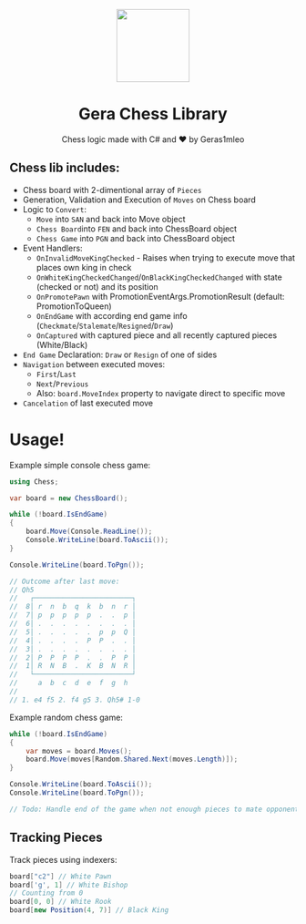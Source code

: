 <p align="center">
  <img width="128" align="center" src="https://user-images.githubusercontent.com/67554762/152679427-e59a58a8-0a03-449b-9f77-3bb52aed982c.png">
</p>
<h1 align="center">Gera Chess Library</h1>
<div>
	<p align="center">
	  Chess logic made with C# and &hearts; by Geras1mleo
	</p>
</div>


## Chess lib includes:

- Chess board with 2-dimentional array of `Pieces`
- Generation, Validation and Execution of `Moves` on Chess board
- Logic to `Convert`:
  - `Move` into `SAN` and back into Move object
  - `Chess Board`into `FEN` and back into ChessBoard object
  - `Chess Game` into `PGN` and back into ChessBoard object
- Event Handlers:
  -  `OnInvalidMoveKingChecked` - Raises when trying to execute move that places own king in check
  -  `OnWhiteKingCheckedChanged`/`OnBlackKingCheckedChanged` with state (checked or not) and its position
  -  `OnPromotePawn` with PromotionEventArgs.PromotionResult (default: PromotionToQueen)
  -  `OnEndGame` with according end game info (`Checkmate`/`Stalemate`/`Resigned`/`Draw`)
  -  `OnCaptured` with captured piece and all recently captured pieces (White/Black)
- `End Game` Declaration: `Draw` or `Resign` of one of sides
- `Navigation` between executed moves:
  - `First`/`Last`
  - `Next`/`Previous`
  - Also: `board.MoveIndex` property to navigate direct to specific move
- `Cancelation` of last executed move

# Usage!

Example simple console chess game:

```csharp
using Chess;

var board = new ChessBoard();

while (!board.IsEndGame)
{
    board.Move(Console.ReadLine());
    Console.WriteLine(board.ToAscii());
}

Console.WriteLine(board.ToPgn());

// Outcome after last move:
// Qh5
//   ┌────────────────────────┐
//  8│ r  n  b  q  k  b  n  r │
//  7│ p  p  p  p  p  .  .  p │
//  6│ .  .  .  .  .  .  .  . │
//  5│ .  .  .  .  .  p  p  Q │
//  4│ .  .  .  .  P  P  .  . │
//  3│ .  .  .  .  .  .  .  . │
//  2│ P  P  P  P  .  .  P  P │
//  1│ R  N  B  .  K  B  N  R │
//   └────────────────────────┘
//     a  b  c  d  e  f  g  h
//
// 1. e4 f5 2. f4 g5 3. Qh5# 1-0
```

Example random chess game:

```csharp
while (!board.IsEndGame)
{
    var moves = board.Moves();
    board.Move(moves[Random.Shared.Next(moves.Length)]);
}

Console.WriteLine(board.ToAscii());
Console.WriteLine(board.ToPgn());

// Todo: Handle end of the game when not enough pieces to mate opponent
```


## Tracking Pieces

Track pieces using indexers:

```csharp
board["c2"] // White Pawn
board['g', 1] // White Bishop
// Counting from 0
board[0, 0] // White Rook
board[new Position(4, 7)] // Black King
```
